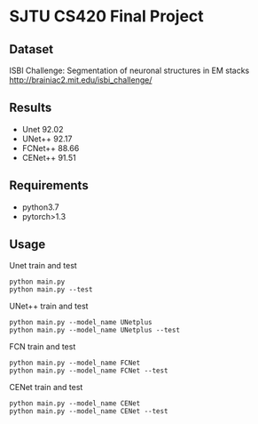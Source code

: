 SJTU CS420 Final Project
================
Dataset
----------------
ISBI Challenge: Segmentation of neuronal structures in EM stacks
http://brainiac2.mit.edu/isbi_challenge/

Results
-------------------
* Unet 92.02
* UNet++ 92.17
* FCNet++ 88.66
* CENet++ 91.51

Requirements
-------------
* python3.7
* pytorch>1.3


Usage
-------------
Unet train and test

    python main.py
    python main.py --test
UNet++ train and test
        
    python main.py --model_name UNetplus
    python main.py --model_name UNetplus --test
FCN train and test
        
    python main.py --model_name FCNet
    python main.py --model_name FCNet --test
CENet train and test
        
    python main.py --model_name CENet
    python main.py --model_name CENet --test
